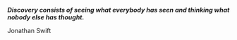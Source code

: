 _**Discovery consists of seeing what everybody has seen and thinking what nobody else has thought.**_

Jonathan Swift